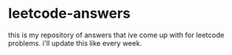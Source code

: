 # leetcode-answers
this is my repository of answers that ive come up with for leetcode problems. i'll update this like every week.
